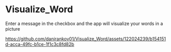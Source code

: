 # Visualize_Word
Enter a message in the checkbox and the app will visualize your words in a picture

https://github.com/danirankov01/Visualize_Word/assets/122024239/b154151d-acca-49fc-b1ce-1f1c3c8fd82b

